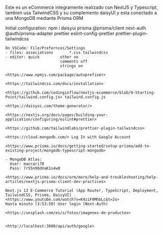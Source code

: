 Este es un eCommerce integramente realizado con NextJS y Typescript, tambien usa TailwindCSS y su complemento daisyUI y esta conectado a una MongoDB mediante Prisma ORM

Initial configuration:
    npm i daisyui prisma @prisma/client next-auth @auth/prisma-adapter prettier eslint-config-prettier prettier-plugin-tailwindcss

    On VSCode: File/Prefernces/Settings
    - files: associations       *.css tailwindcss
    - editor: quick         other on
                            comments off
                            strings on
    
    <https://www.npmjs.com/package/autoprefixer>

    <https://tailwindcss.com/docs/installation>

    <https://github.com/codinginflow/nextjs-ecommerce/blob/0-Starting-Point/tailwind.config.js> tailwind.config.js

    <https://daisyui.com/theme-generator/>

    <https://nextjs.org/docs/pages/building-your-application/configuring/eslint#prettier>

    <https://github.com/tailwindlabs/prettier-plugin-tailwindcss> 

    <https://cloud.mongodb.com/> Log In with Google Account
    
    <https://www.prisma.io/docs/getting-started/setup-prisma/add-to-existing-project/mongodb-typescript-mongodb>

    - MongoDB Atlas:
      User: maccari78
      Pass: 7rS5n9QdVaK1s4w0

    <https://www.prisma.io/docs/orm/more/help-and-troubleshooting/help-articles/nextjs-prisma-client-dev-practices>

    Next.js 13 E-Commerce Tutorial (App Router, TypeScript, Deployment, TailwindCSS, Prisma, DaisyUI)
    <https://www.youtube.com/watch?v=K4ziF0MhbLc&t=2s> 
    Hasta minuto (3:53:50) User login (Next-Auth)

    <https://unsplash.com/es/s/fotos/imagenes-de-productos>


    <http://localhost:3000/api/auth/google>